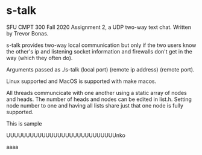 # s-talk

SFU CMPT 300 Fall 2020 Assignment 2, a UDP two-way text chat.
Written by Trevor Bonas.

s-talk provides two-way local communication but only if the two
users know the other's ip and listening socket information
and firewalls don't get in the way (which they often do).

Arguments passed as ./s-talk (local port) (remote ip address) (remote port).

Linux supported and MacOS is supported with make macos.

All threads communcicate with one another using a static array of nodes and heads.
The number of heads and nodes can be edited in list.h.
Setting node number to one and having all lists share just that one node
is fully supported.

This is sample

UUUUUUUUUUUUUUUUUUUUUUUUUUUUnko

aaaa